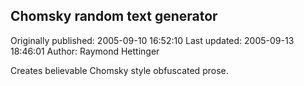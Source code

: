 ## Chomsky random text generator

Originally published: 2005-09-10 16:52:10
Last updated: 2005-09-13 18:46:01
Author: Raymond Hettinger

Creates believable Chomsky style obfuscated prose.
